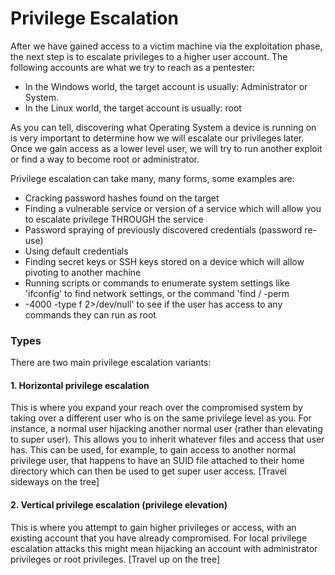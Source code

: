 # Privilege Escalation

After we have gained access to a victim machine via the exploitation phase, the next step is to escalate privileges to a higher user account. The following accounts are what we try to reach as a pentester:

* In the Windows world, the target account is usually: Administrator or System.
* In the Linux world, the target account is usually: root

As you can tell, discovering what Operating System a device is running on is very important to determine how we will escalate our privileges later. Once we gain access as a lower level user, we will try to run another exploit or find a way to become root or administrator.

Privilege escalation can take many, many forms, some examples are:

* Cracking password hashes found on the target
* Finding a vulnerable service or version of a service which will allow you to escalate privilege THROUGH the service
* Password spraying of previously discovered credentials (password re-use)
* Using default credentials
* Finding secret keys or SSH keys stored on a device which will allow pivoting to another machine
* Running scripts or commands to enumerate system settings like 'ifconfig' to find network settings, or the command 'find / -perm
* \-4000 -type f 2>/dev/null' to see if the user has access to any commands they can run as root



### Types

There are two main privilege escalation variants:

#### 1. Horizontal privilege escalation

This is where you expand your reach over the compromised system by taking over a different user who is on the same privilege level as you. For instance, a normal user hijacking another normal user (rather than elevating to super user). This allows you to inherit whatever files and access that user has. This can be used, for example, to gain access to another normal privilege user, that happens to have an SUID file attached to their home directory which can then be used to get super user access. \[Travel sideways on the tree]

#### 2. Vertical privilege escalation (privilege elevation)

This is where you attempt to gain higher privileges or access, with an existing account that you have already compromised. For local privilege escalation attacks this might mean hijacking an account with administrator privileges or root privileges. \[Travel up on the tree]

